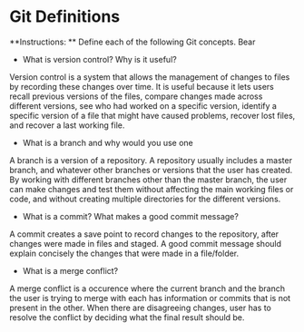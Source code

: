 # Git Definitions

**Instructions: ** Define each of the following Git concepts.
Bear
* What is version control?  Why is it useful?

Version control is a system that allows the management of changes to files by recording these changes over time. It is useful because it lets users recall previous versions of the files, compare changes made across different versions, see who had worked on a specific version, identify a specific version of a file that might have caused problems, recover lost files, and recover a last working file.

* What is a branch and why would you use one

A branch is a version of a repository. A repository usually includes a master branch, and whatever other branches or versions that the user has created. By working with different branches other than the master branch, the user can make changes and test them without affecting the main working files or code, and without creating multiple directories for the different versions.

* What is a commit? What makes a good commit message?

A commit creates a save point to record changes to the repository, after changes were made in files and staged. A good commit message should explain concisely the changes that were made in a file/folder.

* What is a merge conflict?

A merge conflict is a occurence where the current branch and the branch the user is trying to merge with each has information or commits that is not present in the other. When there are disagreeing changes, user has to resolve the conflict by deciding what the final result should be.